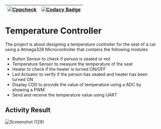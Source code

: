 |  [![Cppcheck](https://github.com/shiva-s30/265460-EmbeddedC_Activity/actions/workflows/cppcheck.yml/badge.svg)](https://github.com/shiva-s30/265460-EmbeddedC_Activity/actions/workflows/cppcheck.yml) | [![Codacy Badge](https://app.codacy.com/project/badge/Grade/e9a16ec0f16d4b4db1f4d2f36f2868ec)](https://www.codacy.com/gh/shiva-s30/265460-EmbeddedC_Activity/dashboard?utm_source=github.com&amp;utm_medium=referral&amp;utm_content=shiva-s30/265460-EmbeddedC_Activity&amp;utm_campaign=Badge_Grade)|
|-|-|
# Temperature Controller 
The project is about designing a temperature controller for the seat of a car using a Atmega328 Microcontroller that contains the following modules
- Button Sensor to check if person is seated or not
- Temperature Sensor to measure the temperature of the seat
- Heater to check if the heater is turned ON/OFF
- Led Actuator to verify if the person has seated and heater has been turned ON
- Display CDD to provide the value of temperature using a ADC by showing a PWM
- Send and receive the temperature value using UART
## Activity Result
![Screenshot (129)](https://user-images.githubusercontent.com/65439506/116605122-a2de0500-a94c-11eb-9a44-3c86ced5fdc8.png)


